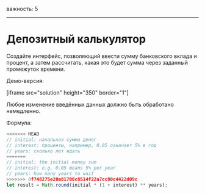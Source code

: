важность: 5

---

# Депозитный калькулятор

Создайте интерфейс, позволяющий ввести сумму банковского вклада и процент, а затем рассчитать, какая это будет сумма через заданный промежуток времени.

Демо-версия:

[iframe src="solution" height="350" border="1"]

Любое изменение введённых данных должно быть обработано немедленно.

Формула:
```js
<<<<<<< HEAD
// initial: начальная сумма денег
// interest: проценты, например, 0.05 означает 5% в год
// years: сколько лет ждать
=======
// initial: the initial money sum
// interest: e.g. 0.05 means 5% per year
// years: how many years to wait
>>>>>>> 0f748275e20a81700c8514f22a7cc80c4422d09c
let result = Math.round(initial * (1 + interest) ** years);
```
